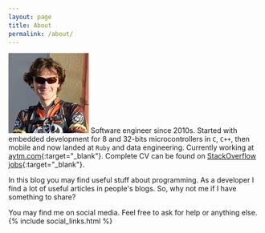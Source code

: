 ```yaml
---
layout: page
title: About
permalink: /about/
---
```


![MyPhoto](/assets/me.jpg) Software engineer since 2010s. Started with embedded development for 8 and 32-bits microcontrollers in `C`, `C++`, then mobile and now landed at `Ruby` and data engineering. Currently working at [aytm.com](https://aytm.com/){:target="_blank"}. Complete CV can be found on [StackOverflow jobs](http://stackoverflow.com/cv/olegantonyan){:target="_blank"}.

In this blog you may find useful stuff about programming. As a developer I find a lot of useful articles in people's blogs. So, why not me if I have something to share?

You may find me on social media. Feel free to ask for help or anything else.
{% include social_links.html %}
